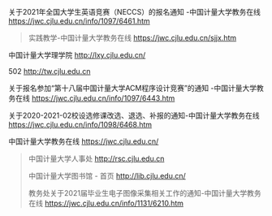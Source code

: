 关于2021年全国大学生英语竞赛（NECCS）的报名通知 -中国计量大学教务在线 https://jwc.cjlu.edu.cn/info/1097/6461.htm

> 实践教学-中国计量大学教务在线 https://jwc.cjlu.edu.cn/sjjx.htm

中国计量大学理学院 http://lxy.cjlu.edu.cn/

502 http://tw.cjlu.edu.cn

关于报名参加“第十八届中国计量大学ACM程序设计竞赛”的通知  -中国计量大学教务在线 https://jwc.cjlu.edu.cn/info/1097/6443.htm

关于2020-2021-02校设选修课改选、退选、补报的通知-中国计量大学教务在线 https://jwc.cjlu.edu.cn/info/1098/6468.htm

中国计量大学教务在线 https://jwc.cjlu.edu.cn/

> 中国计量大学人事处 http://rsc.cjlu.edu.cn
>
> 中国计量大学图书馆 - 首页 http://lib.cjlu.edu.cn/
>
> 教务处关于2021届毕业生电子图像采集相关工作的通知-中国计量大学教务在线 https://jwc.cjlu.edu.cn/info/1131/6210.htm

